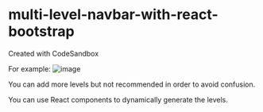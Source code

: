 # multi-level-navbar-with-react-bootstrap
Created with CodeSandbox

For example: 
![image](https://github.com/JSVJ/multi-level-navbar-with-react-bootstrap/assets/53107976/843dd22d-7511-4643-b0d1-63aaa9108138)

You can add more levels but not recommended in order to avoid confusion.

You can use React components to dynamically generate the levels. 
